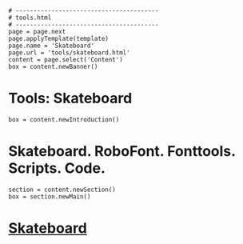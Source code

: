 ~~~
# ----------------------------------------
# tools.html
# ----------------------------------------
page = page.next
page.applyTemplate(template)  
page.name = 'Skateboard'
page.url = 'tools/skateboard.html'
content = page.select('Content')
box = content.newBanner()
~~~

# Tools: Skateboard

~~~
box = content.newIntroduction()
~~~

# Skateboard. RoboFont. Fonttools. Scripts. Code.

~~~
section = content.newSection()
box = section.newMain()
~~~

# [Skateboard](http://superpolator.com/pages/skateboard.html)


